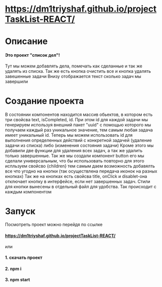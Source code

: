 # https://dm1triyshaf.github.io/projectTaskList-REACT/
# Описание
#### Это проект "список дел"!
Тут мы можем добавлять дела, помечать как сделанные и так же удалять из списка. Так же есть кнопка очистить все и кнопка удалять завешенные задачи
Внизу отображается текст сколько задач мы завершили
# Создание проекта
В состоянии компонентов находится массив обьектов, в котором есть три свойсва text, isCompleted, id. При этом id для каждой задачи мы генерируем используя внешний пакет "uuid" с помощью которого мы получаем каждый раз уникальное значение, тем самым любая задача имеет уникальный id. Теперь мы можем использовать id для выполнения определенных действий с конкретной задачей (удаление задачи из списка) либо (изменения состояния задачи) 
Кроме этого мы добавили две функции для удаления всех задач, а так же удалить только завершенные.
Так же мы создали компонент button его мы сделали универсальным, что бы использовать повторно для этого испльзуем свойсво {children} тем самым даем возможность добавялть все что угодно на кнопки (так осуществлена передача иконок на разных кнопках)
Так же на кнопках есть свойсва title, onClick и disablet-она отключает кнопку в интерфейсе, если нет завершенных задач.
Стили для кнопки вынесены в отдельный файл для удобства. Так происходит с каждым компонентом

# Запуск
Посмотреть проект можно перейдя по ссылке
#### https://dm1triyshaf.github.io/projectTaskList-REACT/

или 
#### 1. скачать проект
#### 2. npm i 
#### 3. npm start
